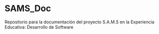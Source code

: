 # SAMS_Doc
Repositorio para la documentación del proyecto S.A.M.S en la Experiencia Educativa: Desarrollo de Software
